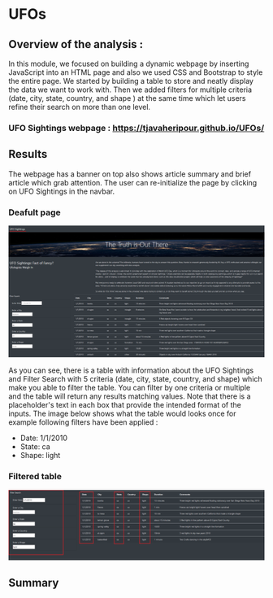 # UFOs

## Overview of the analysis :

In this module, we focused on building a dynamic webpage by inserting JavaScript into an HTML page and also we used CSS and Bootstrap to style the entire page.
We started by building a table to store and neatly display the data we want to work with. Then we added filters for multiple criteria (date, city, state, country, and shape ) at the same time which let users refine their search on more than one level.

### UFO Sightings webpage : https://tjavaheripour.github.io/UFOs/

## Results
The webpage has a banner on top also shows article summary and brief article which grab attention. The user can re-initialize the page by clicking on UFO Sightings in the navbar.

### Deafult page
![Default.PNG](https://github.com/tjavaheripour/UFOs/blob/main/screenshots/Default.PNG)

As you can see, there is a table with information about the UFO Sightings and Filter Search with 5 criteria (date, city, state, country, and shape) which make you able to filter the table. You can filter by one criteria or multiple and the table will return any results matching values.
Note that there is a placeholder's text in each box that provide the intended format of the inputs.
The image below shows what the table would looks once for example following filters have been applied :
- Date: 1/1/2010
- State: ca
- Shape: light 

### Filtered table
![filtered.png](https://github.com/tjavaheripour/UFOs/blob/main/screenshots/filtered.png)

## Summary
